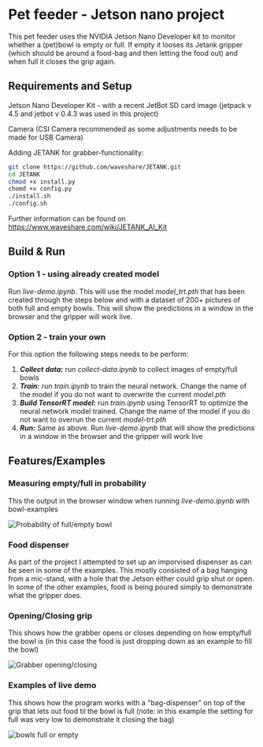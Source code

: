 # Pet feeder - Jetson nano project
This pet feeder uses the NVIDIA Jetson Nano Developer kit to monitor whether a (pet)bowl is empty or full. If empty it looses its Jetank gripper (which should be around a food-bag and then letting the food out) and when full it closes the grip again. 
 
## Requirements and Setup
Jetson Nano Developer Kit - with a recent JetBot SD card image (jetpack v 4.5 and jetbot v 0.4.3 was used in this project) 

Camera (CSI Camera recommended as some adjustments needs to be made for USB Camera)

Adding JETANK for grabber-functionality:

```bash
git clone https://github.com/waveshare/JETANK.git 
cd JETANK 
chmod +x install.py
chomd +x config.py
./install.sh
./config.sh
```
Further information can be found on https://www.waveshare.com/wiki/JETANK_AI_Kit

## Build & Run
### Option 1 - using already created model
Run *live-demo.ipynb*. This will use the model *model_trt.pth* that has been created through the steps below and with a dataset of 200+ pictures of both full and empty bowls. This will show the predictions in a window in the browser and the gripper will work live.

### Option 2 - train your own
For this option the following steps needs to be perform:
1. ***Collect data:*** run *collect-data.ipynb* to collect images of empty/full bowls
2. ***Train:*** run *train.ipynb* to train the neural network. Change the name of the model if you do not want to overwrite the current *model.pth*
3. ***Build TensorRT model:*** run *train.ipynb* using TensorRT to optimize the neural network model trained. Change the name of the model if you do not want to overrun the current *model-trt.pth*
4. ***Run:*** Same as above. Run *live-demo.ipynb* that will show the predictions in a window in the browser and the gripper will work live

## Features/Examples
### Measuring empty/full in probability
This the output in the browser window when running *live-demo.ipynb* with bowl-examples

![Probability of full/empty bowl](examples/gif-prob-bowl.gif)

### Food dispenser
As part of the project I attempted to set up an imporvised dispenser as can be seen in some of the examples. This mostly consisted of a bag hanging from a mic-stand, with a hole that the Jetson either could grip shut or open. In some of the other examples, food is being poured simply to demonstrate what the gripper does.

### Opening/Closing grip
This shows how the grabber opens or closes depending on how empty/full the bowl is (in this case the food is just dropping down as an example to fill the bowl)

![Grabber opening/closing](examples/gif-grabber.gif)

### Examples of live demo
This shows how the program works with a "bag-dispenser" on top of the grip that lets out food til the bowl is full (note: in this example the setting for full was very low to demonstrate it closing the bag)

![bowls full or empty](examples/gif-bag-bowl.gif)



